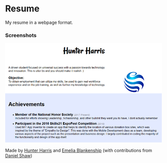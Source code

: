 # Resume
My resume in a webpage format.

### Screenshots
![Screenshot](https://github.com/hbh7/resume/blob/master/screenshot.png "Resume Site")

Made by [Hunter Harris](https://github.com/hbh7) and [Emelia Blankenship](https://github.com/GregPikitis) 
(with contributions from [Daniel Shaw](https://github.com/dashaw92))
